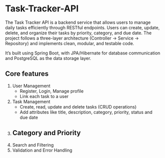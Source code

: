 # Task-Tracker-API

The Task Tracker API is a backend service that allows users to manage daily tasks efficiently through RESTful endpoints. Users can create, update, delete, and organize their tasks by priority, category, and due date. The project follows a three-layer architecture (Controller -> Service -> Repository) and implements clean, modular, and testable code.

It’s built using Spring Boot, with JPA/Hibernate for database communication and PostgreSQL as the data storage layer.

## Core features
1. User Management
   - Register, Login, Manage profile
   - Link each task to a user
2. Task Management
   - Create, read, update and delete tasks (CRUD operations)
   - Add attributes like title, description, category, priority, status and due date
4. Category and Priority
   - 
6. Search and Filtering
7. Validation and Error Handling
  
